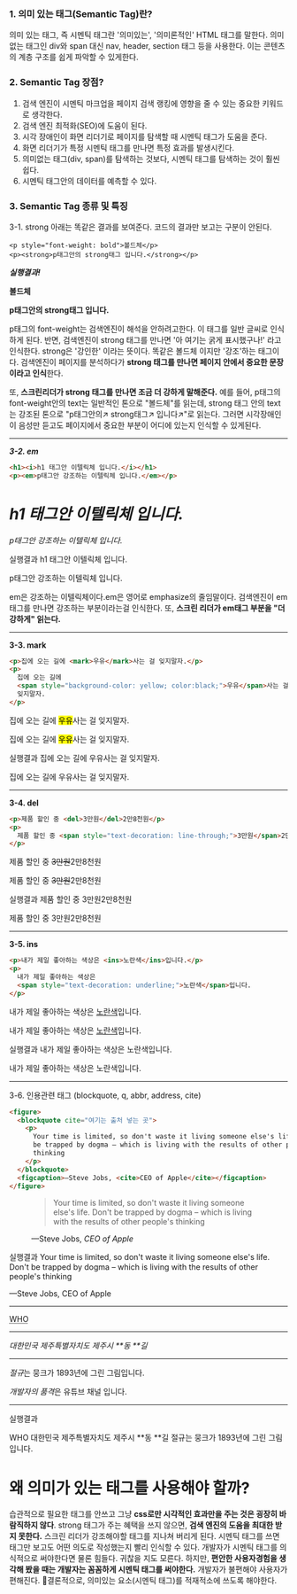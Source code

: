 ### 1. 의미 있는 태그(Semantic Tag)란?

의미 있는 태그, 즉 시멘틱 태그란 '의미있는', '의미론적인' HTML 태그를 말한다.
의미없는 태그인 div와 span 대신 nav, header, section 태그 등을 사용한다. 이는 콘텐츠의 계층 구조를 쉽게 파악할 수 있게한다.

### 2. Semantic Tag 장점?

1. 검색 엔진이 시멘틱 마크업을 페이지 검색 랭킹에 영향을 줄 수 있는 중요한 키워드로 생각한다.
2. 검색 엔진 최적화(SEO)에 도움이 된다.
3. 시각 장애인이 화면 리더기로 페이지를 탐색할 때 시멘틱 태그가 도움을 준다.
4. 화면 리더기가 특정 시멘틱 태그를 만나면 특정 효과를 발생시킨다.
5. 의미없는 태그(div, span)를 탐색하는 것보다, 시멘틱 태그를 탐색하는 것이 훨씬 쉽다.
6. 시멘틱 태그안의 데이터를 예측할 수 있다.

### 3. Semantic Tag 종류 및 특징

3-1. strong
아래는 똑같은 결과를 보여준다.
코드의 결과만 보고는 구분이 안된다.

```
<p style="font-weight: bold">볼드체</p>
<p><strong>p태그안의 strong태그 입니다.</strong></p>
```

_**실행결과!**_

<p style="font-weight: bold">볼드체</p>
<p><strong>p태그안의 strong태그 입니다.</strong></p>

p태그의 font-weight는 검색엔진이 해석을 안하려고한다.
이 태그를 일반 글씨로 인식하게 된다.
반면, 검색엔진이 strong 태그를 만나면 '아 여기는 굵게 표시했구나!' 라고 인식한다.
strong은 '강인한' 이라는 뜻이다. 똑같은 볼드체 이지만 '강조'하는 태그이다.
검색엔진이 페이지를 분석하다가 **strong 태그를 만나면 페이지 안에서 중요한 문장이라고 인식**한다.

또, **스크린리더가 strong 태그를 만나면 조금 더 강하게 말해준다.**
예를 들어, p태그의 font-weight안의 text는 일반적인 톤으로 "볼드체"를 읽는데,
strong 태그 안의 text는 강조된 톤으로 "p태그안의↗ strong태그↗ 입니다↗"로 읽는다.
그러면 시각장애인이 음성만 듣고도 페이지에서 중요한 부분이 어디에 있는지 인식할 수 있게된다.

---

_**3-2. em**_

```html
<h1><i>h1 태그안 이텔릭체 입니다.</i></h1>
<p><em>p태그안 강조하는 이텔릭체 입니다.</em></p>
```

<h1><i>h1 태그안 이텔릭체 입니다.</i></h1>
<p><em>p태그안 강조하는 이텔릭체 입니다.</em></p>

실행결과
h1 태그안 이텔릭체 입니다.

p태그안 강조하는 이텔릭체 입니다.

em은 강조하는 이텔릭체이다.em은 영어로 emphasize의 줄임말이다.
검색엔진이 em 태그를 만나면 강조하는 부분이라는걸 인식한다.
또, **스크린 리더가 **em**태그 부분을 "더 강하게" 읽는다.**

---

**3-3. mark**

```html
<p>집에 오는 길에 <mark>우유</mark>사는 걸 잊지말자.</p>
<p>
  집에 오는 길에
  <span style="background-color: yellow; color:black;">우유</span>사는 걸
  잊지말자.
</p>
```

<p>집에 오는 길에 <mark>우유</mark>사는 걸 잊지말자.</p>
<p>집에 오는 길에 <span style="background-color: yellow; color:black;">우유</span>사는 걸 잊지말자.</p>

실행결과
집에 오는 길에 우유사는 걸 잊지말자.

집에 오는 길에 우유사는 걸 잊지말자.

---

**3-4. del**

```html
<p>제품 할인 중 <del>3만원</del>2만8천원</p>
<p>
  제품 할인 중 <span style="text-decoration: line-through;">3만원</span>2만8천원
</p>
```

<p>제품 할인 중 <del>3만원</del>2만8천원</p>
<p>제품 할인 중 <span style="text-decoration: line-through;">3만원</span>2만8천원</p>

실행결과
제품 할인 중 3만원2만8천원

제품 할인 중 3만원2만8천원

---

**3-5. ins**

```html
<p>내가 제일 좋아하는 색상은 <ins>노란색</ins>입니다.</p>
<p>
  내가 제일 좋아하는 색상은
  <span style="text-decoration: underline;">노란색</span>입니다.
</p>
```

<p>내가 제일 좋아하는 색상은 <ins>노란색</ins>입니다.</p>
<p>내가 제일 좋아하는 색상은 <span style="text-decoration: underline;">노란색</span>입니다.</p>

실행결과
내가 제일 좋아하는 색상은 노란색입니다.

내가 제일 좋아하는 색상은 노란색입니다.

---

3-6. 인용관련 태그 (blockquote, q, abbr, address, cite)

```html
<figure>
  <blockquote cite="여기는 출처 넣는 곳">
    <p>
      Your time is limited, so don't waste it living someone else's life. Don't
      be trapped by dogma – which is living with the results of other people's
      thinking
    </p>
  </blockquote>
  <figcaption>—Steve Jobs, <cite>CEO of Apple</cite></figcaption>
</figure>
```

<figure>
    <blockquote cite="여기는 출처 넣는 곳">
        <p>Your time is limited, so don't waste it living someone else's life. Don't be trapped by dogma – which is living with the results of other people's thinking</p>
    </blockquote>
    <figcaption>—Steve Jobs, <cite>CEO of Apple</cite></figcaption>
</figure>

실행결과
Your time is limited, so don't waste it living someone else's life. Don't be trapped by dogma – which is living with the results of other people's thinking

—Steve Jobs, CEO of Apple

---

<!-- 설명들어간 약자 넣기  -->

<abbr title="World Health Organization">WHO</abbr>

---

<!-- 주소기입 -->
<address>대한민국 제주특별자치도 제주시 **동 **길</address>

---

<!-- 제품, 상품 등등의 명칭을 쓸 때 cite를 씀 -->
<p><cite>절규</cite>는 뭉크가 1893년에 그린 그림입니다.</p>
<p><cite>개발자의 품격</cite>은 유튜브 채널 입니다.</p>

---

실행결과

WHO 대한민국 제주특별자치도 제주시 **동 **길
절규는 뭉크가 1893년에 그린 그림입니다.

# 왜 의미가 있는 태그를 사용해야 할까?

습관적으로 필요한 태그를 안쓰고 그냥 **css로만 시각적인 효과만을 주는 것은 굉장히 바람직하지 않다**. strong 태그가 주는 혜택을 쓰지 않으면, **검색 엔진의 도움을 최대한 받지 못한다.**
스크린 리더가 강조해야할 태그를 지나쳐 버리게 된다.
시멘틱 태그를 쓰면 태그만 보고도 어떤 의도로 작성했는지 빨리 인식할 수 있다.
개발자가 시멘틱 태그를 의식적으로 써야한다면 물론 힘들다. 귀찮을 지도 모른다.
하지만, **편안한 사용자경험을 생각해 봤을 때는 개발자는 꼼꼼하게 시멘틱 태그를 써야한다.**
개발자가 불편해야 사용자가 편해진다.
📌결론적으로, 의미있는 요소(시멘틱 태그)를 적재적소에 쓰도록 해야한다.
